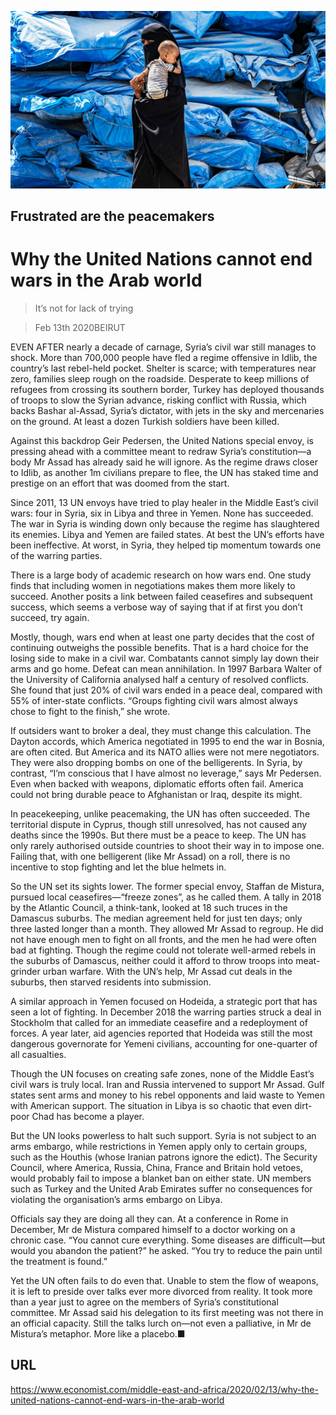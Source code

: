 ![](./images/20200215_MAP001_0.jpg)

## Frustrated are the peacemakers

# Why the United Nations cannot end wars in the Arab world

> It’s not for lack of trying

> Feb 13th 2020BEIRUT

EVEN AFTER nearly a decade of carnage, Syria’s civil war still manages to shock. More than 700,000 people have fled a regime offensive in Idlib, the country’s last rebel-held pocket. Shelter is scarce; with temperatures near zero, families sleep rough on the roadside. Desperate to keep millions of refugees from crossing its southern border, Turkey has deployed thousands of troops to slow the Syrian advance, risking conflict with Russia, which backs Bashar al-Assad, Syria’s dictator, with jets in the sky and mercenaries on the ground. At least a dozen Turkish soldiers have been killed.

Against this backdrop Geir Pedersen, the United Nations special envoy, is pressing ahead with a committee meant to redraw Syria’s constitution—a body Mr Assad has already said he will ignore. As the regime draws closer to Idlib, as another 1m civilians prepare to flee, the UN has staked time and prestige on an effort that was doomed from the start.

Since 2011, 13 UN envoys have tried to play healer in the Middle East’s civil wars: four in Syria, six in Libya and three in Yemen. None has succeeded. The war in Syria is winding down only because the regime has slaughtered its enemies. Libya and Yemen are failed states. At best the UN’s efforts have been ineffective. At worst, in Syria, they helped tip momentum towards one of the warring parties.

There is a large body of academic research on how wars end. One study finds that including women in negotiations makes them more likely to succeed. Another posits a link between failed ceasefires and subsequent success, which seems a verbose way of saying that if at first you don’t succeed, try again.

Mostly, though, wars end when at least one party decides that the cost of continuing outweighs the possible benefits. That is a hard choice for the losing side to make in a civil war. Combatants cannot simply lay down their arms and go home. Defeat can mean annihilation. In 1997 Barbara Walter of the University of California analysed half a century of resolved conflicts. She found that just 20% of civil wars ended in a peace deal, compared with 55% of inter-state conflicts. “Groups fighting civil wars almost always chose to fight to the finish,” she wrote.

If outsiders want to broker a deal, they must change this calculation. The Dayton accords, which America negotiated in 1995 to end the war in Bosnia, are often cited. But America and its NATO allies were not mere negotiators. They were also dropping bombs on one of the belligerents. In Syria, by contrast, “I’m conscious that I have almost no leverage,” says Mr Pedersen. Even when backed with weapons, diplomatic efforts often fail. America could not bring durable peace to Afghanistan or Iraq, despite its might.

In peacekeeping, unlike peacemaking, the UN has often succeeded. The territorial dispute in Cyprus, though still unresolved, has not caused any deaths since the 1990s. But there must be a peace to keep. The UN has only rarely authorised outside countries to shoot their way in to impose one. Failing that, with one belligerent (like Mr Assad) on a roll, there is no incentive to stop fighting and let the blue helmets in.

So the UN set its sights lower. The former special envoy, Staffan de Mistura, pursued local ceasefires—“freeze zones”, as he called them. A tally in 2018 by the Atlantic Council, a think-tank, looked at 18 such truces in the Damascus suburbs. The median agreement held for just ten days; only three lasted longer than a month. They allowed Mr Assad to regroup. He did not have enough men to fight on all fronts, and the men he had were often bad at fighting. Though the regime could not tolerate well-armed rebels in the suburbs of Damascus, neither could it afford to throw troops into meat-grinder urban warfare. With the UN’s help, Mr Assad cut deals in the suburbs, then starved residents into submission.

A similar approach in Yemen focused on Hodeida, a strategic port that has seen a lot of fighting. In December 2018 the warring parties struck a deal in Stockholm that called for an immediate ceasefire and a redeployment of forces. A year later, aid agencies reported that Hodeida was still the most dangerous governorate for Yemeni civilians, accounting for one-quarter of all casualties.

Though the UN focuses on creating safe zones, none of the Middle East’s civil wars is truly local. Iran and Russia intervened to support Mr Assad. Gulf states sent arms and money to his rebel opponents and laid waste to Yemen with American support. The situation in Libya is so chaotic that even dirt-poor Chad has become a player.

But the UN looks powerless to halt such support. Syria is not subject to an arms embargo, while restrictions in Yemen apply only to certain groups, such as the Houthis (whose Iranian patrons ignore the edict). The Security Council, where America, Russia, China, France and Britain hold vetoes, would probably fail to impose a blanket ban on either state. UN members such as Turkey and the United Arab Emirates suffer no consequences for violating the organisation’s arms embargo on Libya.

Officials say they are doing all they can. At a conference in Rome in December, Mr de Mistura compared himself to a doctor working on a chronic case. “You cannot cure everything. Some diseases are difficult—but would you abandon the patient?” he asked. “You try to reduce the pain until the treatment is found.”

Yet the UN often fails to do even that. Unable to stem the flow of weapons, it is left to preside over talks ever more divorced from reality. It took more than a year just to agree on the members of Syria’s constitutional committee. Mr Assad said his delegation to its first meeting was not there in an official capacity. Still the talks lurch on—not even a palliative, in Mr de Mistura’s metaphor. More like a placebo.■

## URL

https://www.economist.com/middle-east-and-africa/2020/02/13/why-the-united-nations-cannot-end-wars-in-the-arab-world

